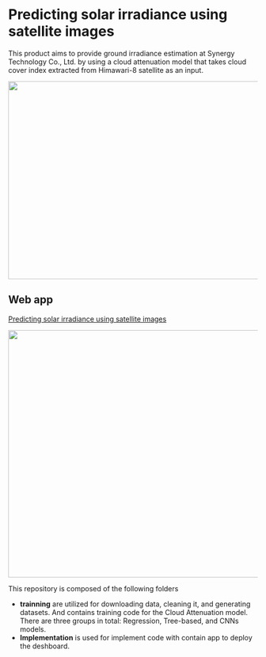 # Predicting solar irradiance using satellite images

This product aims to provide ground irradiance estimation at Synergy Technology Co., Ltd. by using a cloud attenuation model that takes cloud cover index extracted from Himawari-8 satellite as an input.
<p align="center">
  <img src="https://github.com/NuttamonThungka/Predict_irradiance/assets/113121308/3dc3441f-f308-4e45-b666-9ae9fa957884" width="800" height="400" />
</p>

## Web app

[Predicting solar irradiance using satellite images](http://192.168.1.68:8501/)
<p align="center">
  <img src="https://github.com/NuttamonThungka/Predict_irradiance/assets/113121308/844f631a-2840-4d1a-95fb-5134eef8038a" width="900" height="500" />
</p>




This repository is composed of the following folders
- **trainning** are utilized for downloading data, cleaning it, and generating datasets. And contains training code for the Cloud Attenuation model. There are three groups in total: Regression, Tree-based, and CNNs models.
- **Implementation** is used for implement code with contain app to deploy the deshboard.
